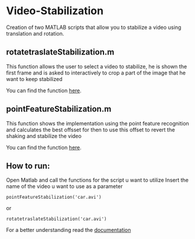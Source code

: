 # Video-Stabilization

Creation of two MATLAB scripts that allow you to stabilize a video using translation and rotation.

## rotatetraslateStabilization.m

This function allows the user to select a video to stabilize, he is shown the
first frame and is asked to interactively to crop a part of the image that he want to keep stabilized

You can find the function [here](https://github.com/LedjoLleshaj/Video-Stabilization/blob/main/rotatetraslateStabilization.m).

## pointFeatureStabilization.m

This function shows the implementation using the point feature recognition and calculates the best offsset for then to use
this offset to revert the shaking and stabilize the video

You can find the function [here](https://github.com/LedjoLleshaj/Video-Stabilization/blob/main/pointFeatureStabilization.m).

## How to run:

Open Matlab and call the functions for the script u want to utilize
Insert the name of the video u want to use as a parameter

```
pointFeatureStabilization('car.avi')
```

or

```
rotatetraslateStabilization('car.avi')
```

For a better understanding read the [documentation]()
